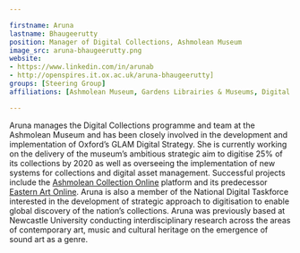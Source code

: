 ```yaml
---

firstname: Aruna
lastname: Bhaugeerutty
position: Manager of Digital Collections, Ashmolean Museum
image_src: aruna-bhaugeerutty.png
website:
- https://www.linkedin.com/in/arunab
- http://openspires.it.ox.ac.uk/aruna-bhaugeerutty]
groups: [Steering Group]
affiliations: [Ashmolean Museum, Gardens Librairies & Museums, Digital Humanities, National Digitisation Taskforce]

---
```

Aruna manages the Digital Collections programme and team at the Ashmolean Museum and has been closely involved in the development and implementation of Oxford’s GLAM Digital Strategy. She is currently working on the delivery of the museum’s ambitious strategic aim to digitise 25% of its collections by 2020 as well as overseeing the implementation of new systems for collections and digital asset management. Successful projects include the [Ashmolean Collection Online](http://collections.ashmolean.org/) platform and its predecessor [Eastern Art Online](http://jameelcentre.ashmolean.org/). Aruna is also a member of the National Digital Taskforce interested in the development of strategic approach to digitisation to enable global discovery of the nation’s collections. Aruna was previously based at Newcastle University conducting interdisciplinary research across the areas of contemporary art, music and cultural heritage on the emergence of sound art as a genre.
